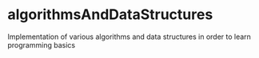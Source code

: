 # algorithmsAndDataStructures
Implementation of various algorithms and data structures in order to learn programming basics
